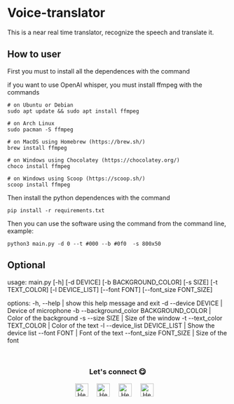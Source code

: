 # Voice-translator

This is a near real time translator, recognize the speech and translate it.

## How to user
First you must to install all the dependences with the command 

if you want to use OpenAI whisper, you must install ffmpeg with the commands

~~~
# on Ubuntu or Debian
sudo apt update && sudo apt install ffmpeg

# on Arch Linux
sudo pacman -S ffmpeg

# on MacOS using Homebrew (https://brew.sh/)
brew install ffmpeg

# on Windows using Chocolatey (https://chocolatey.org/)
choco install ffmpeg

# on Windows using Scoop (https://scoop.sh/)
scoop install ffmpeg
~~~

Then install the python dependences with the command

~~~
pip install -r requirements.txt
~~~

Then you can use the software using the command from the command line, example:
~~~
python3 main.py -d 0 --t #000 --b #0f0  -s 800x50
~~~

## Optional 

usage: main.py [-h] [-d DEVICE] [-b BACKGROUND_COLOR] [-s SIZE] [-t TEXT_COLOR] [-l DEVICE_LIST] [--font FONT] [--font_size FONT_SIZE]

options:
  -h, --help                              | show this help message and exit
  -d --device DEVICE                      | Device of microphone
  -b --background_color BACKGROUND_COLOR  | Color of the background
  -s --size SIZE                          | Size of the window
  -t --text_color TEXT_COLOR              | Color of the text
  -l --device_list DEVICE_LIST            | Show the device list
  --font FONT                             | Font of the text
  --font_size FONT_SIZE                   | Size of the font


<br>

<div align="center">
<h3 align="center">Let's connect 😋</h3>
</div>
<p align="center">
<a href="https://www.linkedin.com/in/hector-pulido-17547369/" target="blank">
<img align="center" width="30px" alt="Hector's LinkedIn" src="https://www.vectorlogo.zone/logos/linkedin/linkedin-icon.svg"/></a> &nbsp; &nbsp;
<a href="https://twitter.com/Hector_Pulido_" target="blank">
<img align="center" width="30px" alt="Hector's Twitter" src="https://www.vectorlogo.zone/logos/twitter/twitter-official.svg"/></a> &nbsp; &nbsp;
<a href="https://www.twitch.tv/hector_pulido_" target="blank">
<img align="center" width="30px" alt="Hector's Twitch" src="https://www.vectorlogo.zone/logos/twitch/twitch-icon.svg"/></a> &nbsp; &nbsp;
<a href="https://www.youtube.com/channel/UCS_iMeH0P0nsIDPvBaJckOw" target="blank">
<img align="center" width="30px" alt="Hector's Youtube" src="https://www.vectorlogo.zone/logos/youtube/youtube-icon.svg"/></a> &nbsp; &nbsp;

</p>